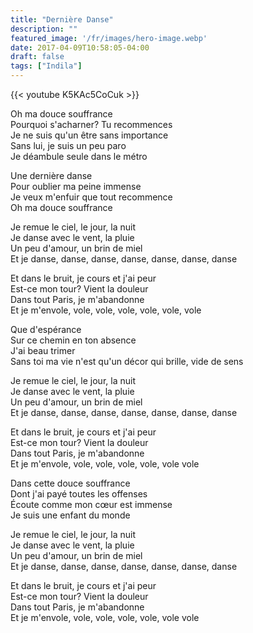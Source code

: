 ```yaml
---
title: "Dernière Danse"
description: ""
featured_image: '/fr/images/hero-image.webp'
date: 2017-04-09T10:58:05-04:00
draft: false
tags: ["Indila"]
---
```


{{< youtube K5KAc5CoCuk >}}

Oh ma douce souffrance  
Pourquoi s'acharner? Tu recommences  
Je ne suis qu'un être sans importance  
Sans lui, je suis un peu paro  
Je déambule seule dans le métro

Une dernière danse  
Pour oublier ma peine immense  
Je veux m'enfuir que tout recommence  
Oh ma douce souffrance

Je remue le ciel, le jour, la nuit  
Je danse avec le vent, la pluie  
Un peu d'amour, un brin de miel  
Et je danse, danse, danse, danse, danse, danse, danse

Et dans le bruit, je cours et j'ai peur  
Est-ce mon tour? Vient la douleur  
Dans tout Paris, je m'abandonne  
Et je m'envole, vole, vole, vole, vole, vole, vole

Que d'espérance  
Sur ce chemin en ton absence  
J'ai beau trimer  
Sans toi ma vie n'est qu'un décor qui brille, vide de sens

Je remue le ciel, le jour, la nuit  
Je danse avec le vent, la pluie  
Un peu d'amour, un brin de miel  
Et je danse, danse, danse, danse, danse, danse, danse

Et dans le bruit, je cours et j'ai peur  
Est-ce mon tour? Vient la douleur  
Dans tout Paris, je m'abandonne  
Et je m'envole, vole, vole, vole, vole, vole vole

Dans cette douce souffrance  
Dont j'ai payé toutes les offenses  
Écoute comme mon cœur est immense  
Je suis une enfant du monde

Je remue le ciel, le jour, la nuit  
Je danse avec le vent, la pluie  
Un peu d'amour, un brin de miel  
Et je danse, danse, danse, danse, danse, danse, danse

Et dans le bruit, je cours et j'ai peur  
Est-ce mon tour? Vient la douleur  
Dans tout Paris, je m'abandonne  
Et je m'envole, vole, vole, vole, vole, vole vole
